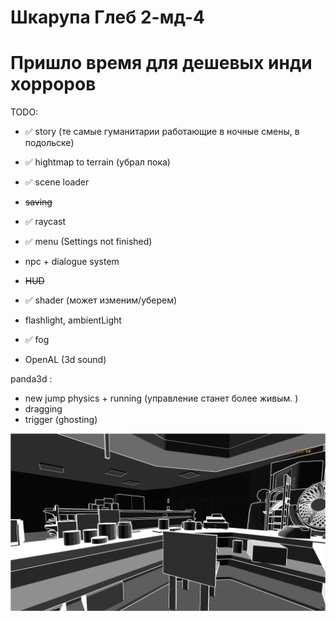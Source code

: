 # Шкарупа Глеб 2-мд-4

# Пришло время для дешевых инди хорроров

TODO: 
- ✅ story (те самые гуманитарии работающие в ночные смены, в подольске)


- ✅ hightmap to terrain (убрал пока)
- ✅ scene loader
- ~~saving~~


- ✅ raycast
- ✅ menu (Settings not finished)
- npc + dialogue system
- ~~HUD~~


- ✅ shader (может изменим/уберем)
- flashlight, ambientLight
- ✅ fog


- OpenAL (3d sound)

panda3d :
- new jump physics + running (управление станет более живым. )
- dragging
- trigger (ghosting)

![My Image](screen.png)
